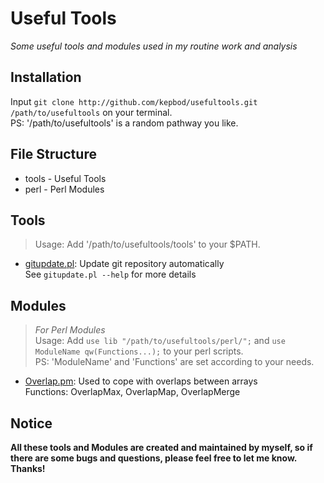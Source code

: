# Useful Tools

*Some useful tools and modules used in my routine work and analysis*

## Installation

Input `git clone http://github.com/kepbod/usefultools.git /path/to/usefultools` on your terminal.  
PS: '/path/to/usefultools' is a random pathway you like.

## File Structure

* tools - Useful Tools
* perl - Perl Modules

## Tools

>
> Usage: Add '/path/to/usefultools/tools' to your $PATH.
>

* [gitupdate.pl](https://github.com/kepbod/usefultools/blob/master/tools/gitupdate.pl): Update git repository automatically  
    See `gitupdate.pl --help` for more details

## Modules

>
> *For Perl Modules*  
> Usage: Add `use lib "/path/to/usefultools/perl/";` and `use ModuleName
> qw(Functions...);` to your perl scripts.  
> PS: 'ModuleName' and 'Functions' are set according to your needs.
>

* [Overlap.pm](https://github.com/kepbod/usefultools/blob/master/perl/Overlap.pm): Used to cope with overlaps between arrays  
    Functions: OverlapMax, OverlapMap, OverlapMerge

## Notice

**All these tools and Modules are created and maintained by myself, so if there are some bugs and questions, please feel free to let me know. Thanks!**
